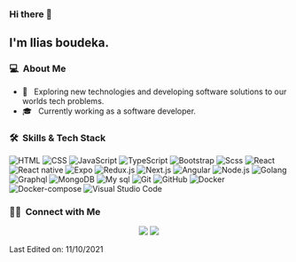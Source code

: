 ### Hi there 👋

<h2>I'm Ilias boudeka.</h2>

<h3> 💻 &nbsp;About Me </h3>

- 🤔 &nbsp; Exploring new technologies and developing software solutions to our worlds tech problems.
- 🎓 &nbsp; Currently working as a software developer.


<h3> 🛠 &nbsp;Skills & Tech Stack</h3>

  ![HTML](https://img.shields.io/badge/-HTML-333333?style=flat&logo=HTML5)
  ![CSS](https://img.shields.io/badge/-CSS-333333?style=flat&logo=CSS3&logoColor=1572B6)
  ![JavaScript](https://img.shields.io/badge/-JavaScript-333333?style=flat&logo=javascript)
  ![TypeScript](https://img.shields.io/badge/-TypeScript-333333?style=flat&logo=typescript)
  ![Bootstrap](https://img.shields.io/badge/-Bootstrap-333333?style=flat&logo=bootstrap&logoColor=563D7C)
  ![Scss](https://img.shields.io/badge/-Sass-333333?style=flat&logo=sass)
  ![React](https://img.shields.io/badge/-React-333333?style=flat&logo=react)
  ![React native](https://img.shields.io/badge/-React%20native-333333?style=flat&logo=react)
  ![Expo](https://img.shields.io/badge/-Expo-333333?style=flat&logo=expo)
  ![Redux.js](https://img.shields.io/badge/-Redux-333333?style=flat&logo=redux)
  ![Next.js](https://img.shields.io/badge/-Next.js-333333?style=flat&logo=next.js)
  ![Angular](https://img.shields.io/badge/-Angular-333333?style=flat&logo=angular)
  ![Node.js](https://img.shields.io/badge/-Node.js-333333?style=flat&logo=node.js)
  ![Golang](https://img.shields.io/badge/-Golang-333333?style=flat&logo=go)
  ![Graphql](https://img.shields.io/badge/-Graphql-333333?style=flat&logo=graphql)
  ![MongoDB](https://img.shields.io/badge/-MongoDB-333333?style=flat&logo=mongodb)
  ![My sql](https://img.shields.io/badge/-My%20sql-333333?style=flat&logo=mysql&logoColor=blue)
  ![Git](https://img.shields.io/badge/-Git-333333?style=flat&logo=git)
  ![GitHub](https://img.shields.io/badge/-GitHub-333333?style=flat&logo=github)
  ![Docker](https://img.shields.io/badge/-Docker-333333?style=flat&logo=docker)
  ![Docker-compose](https://img.shields.io/badge/-Docker%20compose-333333?style=flat&logo=docker)
  ![Visual Studio Code](https://img.shields.io/badge/-Visual%20Studio%20Code-333333?style=flat&logo=visual-studio-code&logoColor=007ACC)


<h3> 🤝🏻 &nbsp;Connect with Me </h3>

<p align="center">
<a href="https://www.linkedin.com/in/ilias-boudeka-526106193/"><img src="https://img.shields.io/badge/-Ilias%20Boudeka-0077B5?style=flat-square&logo=Linkedin&logoColor=white"/></a>
<a href="mailto:boudeka.ilias@gmail.com"><img src="https://img.shields.io/badge/-boudeka.ilias@gmail.com-D14836?style=flat-square&logo=Gmail&logoColor=white"/></a>

  
Last Edited on: 11/10/2021
